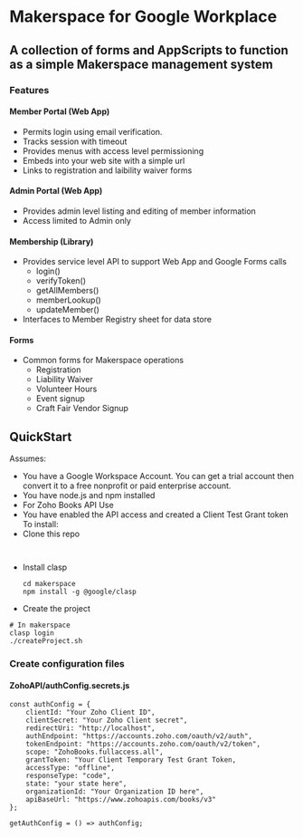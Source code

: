 # Makerspace for Google Workplace
## A collection of forms and AppScripts to function as a simple Makerspace management system
### Features
#### Member Portal (Web App) 
 - Permits login using email verification.
 - Tracks session with timeout
 - Provides menus with access level permissioning
 - Embeds into your web site with a simple url
 - Links to registration and laibility waiver forms
#### Admin Portal (Web App)
 - Provides admin level listing and editing of member information
 - Access limited to Admin only
#### Membership (Library)
 - Provides service level API to support Web App and Google Forms calls
   - login()
   - verifyToken()
   - getAllMembers()
   - memberLookup()
   - updateMember()
 - Interfaces to Member Registry sheet for data store
#### Forms
 - Common forms for Makerspace operations
    - Registration
    - Liability Waiver
    - Volunteer Hours
    - Event signup
    - Craft Fair Vendor Signup
## QuickStart
Assumes:
 - You have a Google Workspace Account. You can get a trial account then convert it to a free nonprofit or paid enterprise account.
 - You have node.js and npm installed
  - For Zoho Books API Use 
   - You have enabled the API access and created a Client Test Grant token
To install: 
 - Clone this repo

  ` 
  `
  
 - Install clasp

   ```
   cd makerspace
   npm install -g @google/clasp
   
   ``` 
 - Create the project

```
# In makerspace
clasp login
./createProject.sh

```
### Create configuration files

#### ZohoAPI/authConfig.secrets.js
```
const authConfig = {
    clientId: "Your Zoho Client ID",
    clientSecret: "Your Zoho Client secret",
    redirectUri: "http://localhost",
    authEndpoint: "https://accounts.zoho.com/oauth/v2/auth",
    tokenEndpoint: "https://accounts.zoho.com/oauth/v2/token",
    scope: "ZohoBooks.fullaccess.all",
    grantToken: "Your Client Temporary Test Grant Token,
    accessType: "offline",
    responseType: "code",
    state: "your state here",
    organizationId: "Your Organization ID here",
    apiBaseUrl: "https://www.zohoapis.com/books/v3" 
};

getAuthConfig = () => authConfig;

```